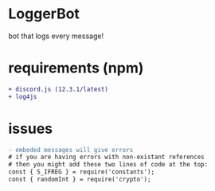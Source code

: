 # LoggerBot
bot that logs every message!

# requirements (npm)
```diff
+ discord.js (12.3.1/latest)
+ log4js
```

# issues

```diff
- embeded messages will give errors
# if you are having errors with non-existant references 
# then you might add these two lines of code at the top:
const { S_IFREG } = require('constants');
const { randomInt } = require('crypto');
```
